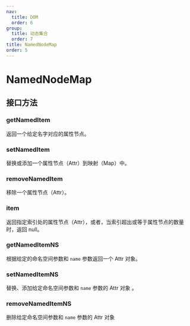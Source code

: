 ```yaml
---
nav:
  title: DOM
  order: 6
group:
  title: 动态集合
  order: 7
title: NamedNodeMap
order: 5
---
```


# NamedNodeMap

## 接口方法

### getNamedItem

返回一个给定名字对应的属性节点。

### setNamedItem

替换或添加一个属性节点（Attr）到映射（Map）中。

### removeNamedItem

移除一个属性节点（Attr）。

### item

返回指定索引处的属性节点（Attr），或者，当索引超出或等于属性节点的数量时，返回 null。

### getNamedItemNS

根据给定的命名空间参数和 `name` 参数返回一个 Attr 对象。

### setNamedItemNS

替换、添加给定命名空间参数和 `name` 参数的 Attr 对象 。

### removeNamedItemNS

删除给定命名空间参数和 `name` 参数的 Attr 对象
